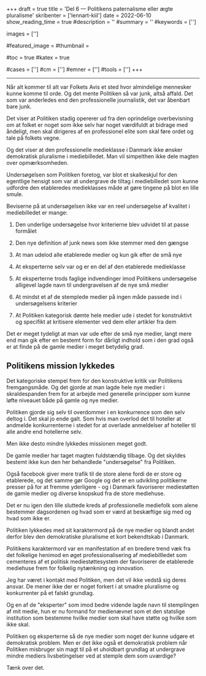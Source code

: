 +++
draft = true
title = 'Del 6 — Politikens paternalisme eller ægte pluralisme'
skribenter = ['lennart-kiil']
date = 2022-06-10
show_reading_time = true
#description = ''
#summary = ''
#keywords = ['']

images = ['']

#featured_image =
#thumbnail =

#toc = true
#katex = true

#cases = ['']
#cm = ['']
#emner = ['']
#tools = ['']
+++

-------

Når alt kommer til alt var Folkets Avis et sted hvor almindelige mennesker kunne komme til orde. Og det mente Politiken så var junk, altså affald. Det som var anderledes end den professionelle journalistik, det var åbenbart bare junk.

Det viser at Politiken stadig opererer ud fra den oprindelige overbevisning om at folket er noget som ikke selv har noget værdifuldt at bidrage med åndeligt, men skal dirigeres af en professionel elite som skal føre ordet og tale på folkets vegne.

Og det viser at den professionelle medieklasse i Danmark ikke ønsker demokratisk pluralisme i mediebilledet. Man vil simpelthen ikke dele magten over opmærksomheden.

Undersøgelsen som Politiken foretog, var blot et skalkeskjul for den egentlige hensigt som var at undergrave de tiltag i mediebilledet som kunne udfordre den etableredes medieklasses måde at gøre tingene på blot en lille smule.

Beviserne på at undersøgelsen ikke var en reel undersøgelse af kvalitet i mediebilledet er mange:

1. Den underlige undersøgelse hvor kriterierne blev udvidet til at passe formålet

2. Den nye definition af junk news som ikke stemmer med den gængse

3. At man udelod alle etablerede medier og kun gik efter de små nye

4. At eksperterne selv var og er en del af den etablerede medieklasse

5. At eksperterne trods faglige indvendinger imod Politikens undersøgelse alligevel lagde navn til undergravelsen af de nye små medier

6. At mindst et af de stemplede medier på ingen måde passede ind i undersøgelsens kriterier

7. At Politiken kategorisk dømte hele medier ude i stedet for konstruktivt og specifikt at kritisere elementer ved dem eller artikler fra dem

Det er meget tydeligt at man var ude efter de små nye medier, langt mere end man gik efter en bestemt form for dårligt indhold som i den grad også er at finde på de gamle medier i meget betydelig grad.

## Politikens mission lykkedes


Det kategoriske stempel frem for den konstruktive kritik var Politikens fremgangsmåde. Og det gjorde at man lagde hele nye medier i skraldespanden frem for at arbejde med generelle principper som kunne løfte niveauet både på gamle og nye medier.

Politiken gjorde sig selv til overdommer i en konkurrence som den selv deltog i. Det skal jo ende galt. Som hvis man overlod det til hoteller at andmelde konkurrenterne i stedet for at overlade anmeldelser af hoteller til alle andre end hotellerne selv.

Men ikke desto mindre lykkedes missionen meget godt.

De gamle medier har taget magten fuldstændig tilbage. Og det skyldes bestemt ikke kun den her behandlede "undersøgelse" fra Politiken.

Også facebook giver mere trafik til de store alene fordi de er store og etablerede, og det samme gør Google og det er en udvikling politikerne presser på for at fremme yderligere - og i Danmark favoriserer mediestøtten de gamle medier og diverse knopskud fra de store mediehuse.

Det er nu igen den lille sluttede kreds af professionelle mediefolk som alene bestemmer dagsordenen og hvad som er værd at beskæftige sig med og hvad som ikke er.

Politiken lykkedes med sit karaktermord på de nye medier og blandt andet derfor blev den demokratiske pluralisme et kort bekendtskab i Danmark.

Politikens karaktermord var en manifestation af en bredere trend væk fra det folkelige henimod en øget professionalisering af mediebillledet som cementeres af et politisk mediestøttesystem der favoriserer de etablerede mediehuse frem for folkelig nytænkning og innovation.


Jeg har været i kontakt med Politiken, men det vil ikke vedstå sig deres ansvar. De mener ikke der er noget forkert i at smadre pluralisme og konkurrenter på et falskt grundlag.

Og en af de "eksperter" som imod bedre vidende lagde navn til stemplingen af mit medie, hun er nu formand for medienævnet som et den statslige institution som bestemme hvilke medier som skal have støtte og hvilke som ikke skal.

Politiken og eksperterne så de nye medier som noget der kunne udgøre et demokratisk problem. Men er det ikke også et demokratisk problem når Politiken misbruger sin magt til på et uholdbart grundlag at undergrave mindre mediers livsbetingelser ved at stemple dem som uværdige?

Tænk over det.
